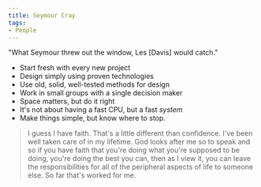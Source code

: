 ```yaml
---
title: Seymour Cray
tags:
- People
---
```


"What Seymour threw out the window, Les [Davis] would catch."

- Start fresh with every new project
- Design simply using proven technologies
- Use old, solid, well-tested methods for design
- Work in small groups with a single decision maker
- Space matters, but do it right
- It's not about having a fast CPU, but a fast *system*
- Make things simple, but know where to stop.

> I guess I have faith. That's a little different than confidence. I've been well taken care of in my lifetime. God looks after me so to speak and so if you have faith that you're doing what you're supposed to be doing, you're doing the best you can, then as I view it, you can leave the responsibilities for all of the peripheral aspects of life to someone else. So far that's worked for me.